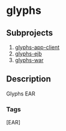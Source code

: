 # glyphs

## Subprojects 
1. [glyphs-app-client](https://github.com/shroysha/glyphs-app-client)
1. [glyphs-ejb](https://github.com/shroysha/glyphs-ejb)
1. [glyphs-war](https://github.com/shroysha/glyphs-war)

## Description
Glyphs EAR

### Tags
[EAR]
